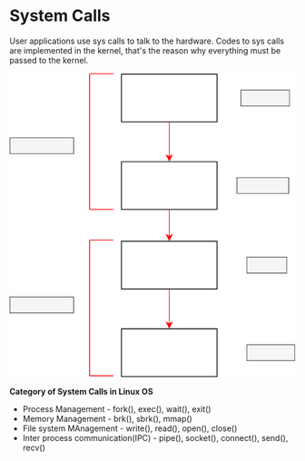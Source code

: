# System Calls
User applications use sys calls to talk to the hardware. Codes to sys calls are implemented in the kernel, that's the reason why everything must be passed to the kernel.

![Installation](syscall.drawio.svg)

**Category of System Calls in Linux OS**

- Process Management - fork(), exec(), wait(), exit()
- Memory Management - brk(), sbrk(), mmap()
- File system MAnagement - write(), read(), open(), close()
- Inter process communication(IPC) - pipe(), socket(), connect(), send(), recv()